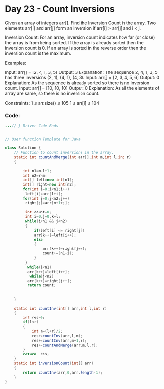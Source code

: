 # Day 23 - Count Inversions

Given an array of integers arr[]. Find the Inversion Count in the array.
Two elements arr[i] and arr[j] form an inversion if arr[i] > arr[j] and i < j.

Inversion Count: For an array, inversion count indicates how far (or close) the array is from being sorted. If the array is already sorted then the inversion count is 0.
If an array is sorted in the reverse order then the inversion count is the maximum. 

Examples:

Input: arr[] = [2, 4, 1, 3, 5]
Output: 3
Explanation: The sequence 2, 4, 1, 3, 5 has three inversions (2, 1), (4, 1), (4, 3).
Input: arr[] = [2, 3, 4, 5, 6]
Output: 0
Explanation: As the sequence is already sorted so there is no inversion count.
Input: arr[] = [10, 10, 10]
Output: 0
Explanation: As all the elements of array are same, so there is no inversion count.

Constraints:
1 ≤ arr.size() ≤ 105
1 ≤ arr[i] ≤ 104


### Code:
```java
...// } Driver Code Ends


// User function Template for Java

class Solution {
    // Function to count inversions in the array.
    static int countAndMerge(int arr[],int m,int l,int r)
    {
        
        int n1=m-l+1;
        int n2=r-m;
        int[] left=new int[n1];
        int[] right=new int[n2];
        for(int i=0;i<n1;i++)
         left[i]=arr[l+i];
        for(int j=0;j<n2;j++)
         right[j]=arr[m+1+j];
         
         int count=0;
         int i=0,j=0,k=l;
         while(i<n1 && j<n2)
         {
             if(left[i] <= right[j])
             arr[k++]=left[i++];
             else
             {
                 arr[k++]=right[j++];
                 count+=(n1-i);
             }
         }
          while(i<n1)
          arr[k++]=left[i++];
           while(j<n2)
          arr[k++]=right[j++];
          return count;
          
        
    }
    
    static int countInv(int[] arr,int l,int r)
    {
        int res=0;
        if(l<r)
        {
            int m=(l+r)/2;
            res+=countInv(arr,l,m);
            res+=countInv(arr,m+1,r);
            res+=countAndMerge(arr,m,l,r);
        }
        return  res;
    }
    static int inversionCount(int[] arr)
    {
        return countInv(arr,0,arr.length-1);
    }
}
```